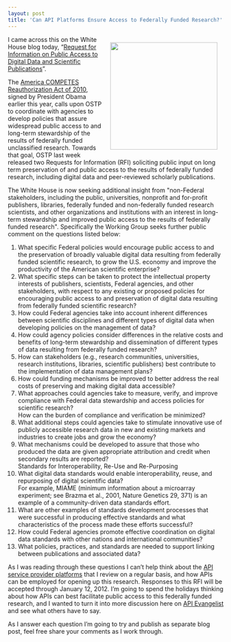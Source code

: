 ```yaml
---
layout: post
title: 'Can API Platforms Ensure Access to Federally Funded Research?'
---
```

<p><a href="http://www.whitehouse.gov/"><img style="padding: 15px;" src="http://kinlane-productions.s3.amazonaws.com/api-evangelist/federal-government/US_white_house_logo.png" alt="" width="250" align="right" /></a></p>
<p>I came across this on the White House blog today, &ldquo;<a title="Request for Information on Public Access to Digital Data and Scientific Publications" href="http://m.whitehouse.gov/blog/2011/11/07/request-information-public-access-digital-data-and-scientific-publications">Request for Information on Public Access to Digital Data and Scientific Publications</a>&rdquo;.</p>
<p>The <a title="America COMPETES Reauthorization Act of 2010" href="http://thomas.loc.gov/cgi-bin/bdquery/z?d111:H.R.5116:">America COMPETES Reauthorization Act of 2010</a>, signed by President Obama earlier this year, calls upon OSTP to coordinate with agencies to develop policies that assure widespread public access to and long-term stewardship of the results of federally funded unclassified research. Towards that goal, OSTP last week released two Requests for Information (RFI) soliciting public input on long term preservation of and public access to the results of federally funded research, including digital data and peer-reviewed scholarly publications.</p>
<p>The White House is now seeking additional insight from "non-Federal stakeholders, including the public, universities, nonprofit and for-profit publishers, libraries, federally funded and non-federally funded research scientists, and other organizations and institutions with an interest in long- term stewardship and improved public access to the results of federally funded research".  Specifically the Working Group seeks further public comment on the questions listed below:</p>
<ol class="mainlist">
<li>What specific Federal policies would encourage public access to and the preservation of broadly valuable digital data resulting from federally funded scientific research, to grow the U.S. economy and improve the productivity of the American scientific enterprise?</li>
<li>What specific steps can be taken to protect the intellectual property interests of publishers, scientists, Federal agencies, and other stakeholders, with respect to any existing or proposed policies for encouraging public access to and preservation of digital data resulting from federally funded scientific research?</li>
<li>How could Federal agencies take into account inherent differences between scientific disciplines and different types of digital data when developing policies on the management of data?</li>
<li>How could agency policies consider differences in the relative costs and benefits of long-term stewardship and dissemination of different types of data resulting from federally funded research?</li>
<li>How can stakeholders (e.g., research communities, universities, research institutions, libraries, scientific publishers) best contribute to the implementation of data management plans?</li>
<li>How could funding mechanisms be improved to better address the real costs of preserving and making digital data accessible?</li>
<li>What approaches could agencies take to measure, verify, and improve compliance with Federal data stewardship and access policies for scientific research?</li>
How can the burden of compliance and verification be minimized?
<li>What additional steps could agencies take to stimulate innovative use of publicly accessible research data in new and existing markets and industries to create jobs and grow the economy?</li>
<li>What mechanisms could be developed to assure that those who produced the data are given appropriate attribution and credit when secondary results are reported?</li>
Standards for Interoperability, Re-Use and Re-Purposing
<li>What digital data standards would enable interoperability, reuse, and repurposing of digital scientific data?</li>
For example, MIAME (minimum information about a microarray experiment; see Brazma et al., 2001, Nature Genetics 29, 371) is an example of a community-driven data standards effort.
<li>What are other examples of standards development processes that were successful in producing effective standards and what characteristics of the process made these efforts successful?</li>
<li>How could Federal agencies promote effective coordination on digital data standards with other nations and international communities?</li>
<li>What policies, practices, and standards are needed to support linking between publications and associated data?</li>
</ol>
<p>As I was reading through these questions I can&rsquo;t help think about the <a title="API Service Provider Platforms" href="http://apievangelist.com/serviceproviders/">API service provider platforms</a> that I review on a regular basis, and how APIs can be employed for opening up this research.   Responses to this RFI will be accepted through January 12, 2012.  I&rsquo;m going to spend the holidays thinking about how APIs can best facilitate public access to this federally funded research, and I wanted to turn it into more discussion here on <a title="API Evangelist" href="http://apievangelist.com">API Evangelist</a> and see what others have to say.</p>
<p>As I answer each question I&rsquo;m going to try and publish as separate blog post, feel free share your comments as I work through.</p>